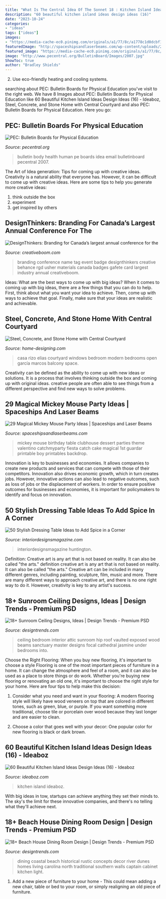 ```yaml
---
title: "What Is The Central Idea Of The Sonnet 18 : Kitchen Island Ideaboz"
description: "60 beautiful kitchen island ideas design ideas (16)"
date: "2023-10-24"
categories:
- "ideas"
tags: ["ideas"]
images:
- "https://media-cache-ec0.pinimg.com/originals/a1/77/8c/a1778c1d0dcbf19525f97f046a7b20ea.jpg"
featuredImage: "http://spaceshipsandlaserbeams.com/wp-content/uploads/2016/02/17-Mickey-Mouse-Dessert-Table-549x975.jpg"
featured_image: "https://media-cache-ec0.pinimg.com/originals/a1/77/8c/a1778c1d0dcbf19525f97f046a7b20ea.jpg"
image: "http://www.pecentral.org/BulletinBoard/Images/2007.jpg"
ShowToc: true
author: "Bradley Shields"
---
```



2. Use eco-friendly heating and cooling systems.

	

		
searching about PEC: Bulletin Boards for Physical Education you've visit to the right web. We have 8 Images about PEC: Bulletin Boards for Physical Education like 60 Beautiful Kitchen Island Ideas Design Ideas (16) - Ideaboz, Steel, Concrete, and Stone Home with Central Courtyard and also PEC: Bulletin Boards for Physical Education. Here you go:
		
    
## PEC: Bulletin Boards For Physical Education

<img loading=lazy src="http://www.pecentral.org/BulletinBoard/Images/2007.jpg" onerror="this.onerror=null;this.src='https://tse4.mm.bing.net/th?id=OIP.2rAzONv5TZp4k3S8yFXZdwHaFj&amp;pid=15.1';" alt="PEC: Bulletin Boards for Physical Education">

_Source: pecentral.org_

>bulletin body health human pe boards idea email bulletinboard pecentral 2007. 

	

The Art of Idea generation: Tips for coming up with creative ideas.
Creativity is a natural ability that everyone has. However, it can be difficult to come up with creative ideas. Here are some tips to help you generate more creative ideas: 
1. think outside the box 
2. experiment 
3. get inspired by others 

    
## DesignThinkers: Branding For Canada’s Largest Annual Conference For The

<img loading=lazy src="https://www.creativeboom.com/uploads/articles/fd/fdc8d2afc7a27e5902f1e9c794739d652632a78c_1100.jpg" onerror="this.onerror=null;this.src='https://tse1.mm.bing.net/th?id=OIP.cgs0nt1pTpMfwTG4Zf6tcwHaE8&amp;pid=15.1';" alt="DesignThinkers: Branding for Canada’s largest annual conference for the">

_Source: creativeboom.com_

>branding conference name tag event badge designthinkers creative behance rgd usher materials canada badges gafete card largest industry annual creativeboom. 

	

Ideas: What are the best ways to come up with big ideas?
When it comes to coming up with big ideas, there are a few things that you can do to help. First, think about what you want your idea to achieve. Then, come up with ways to achieve that goal. Finally, make sure that your ideas are realistic and achievable.

    
## Steel, Concrete, And Stone Home With Central Courtyard

<img loading=lazy src="http://cdn.home-designing.com/wp-content/uploads/2014/11/large-modern-bedroom-design.jpg" onerror="this.onerror=null;this.src='https://tse1.mm.bing.net/th?id=OIP.0n3h9Xsoj4BlqmChNxIR2gHaE8&amp;pid=15.1';" alt="Steel, Concrete, and Stone Home with Central Courtyard">

_Source: home-designing.com_

>casa rizo elias courtyard windows bedroom modern bedrooms open garcía marcos balcony space. 

	

Creativity can be defined as the ability to come up with new ideas or solutions. It is a process that involves thinking outside the box and coming up with original ideas. creative people are often able to see things from a different perspective and find new ways to solve problems.

    
## 29 Magical Mickey Mouse Party Ideas | Spaceships And Laser Beams

<img loading=lazy src="http://spaceshipsandlaserbeams.com/wp-content/uploads/2016/02/17-Mickey-Mouse-Dessert-Table-549x975.jpg" onerror="this.onerror=null;this.src='https://tse1.mm.bing.net/th?id=OIP.kriXQnnrQBzrhbYi-0-lFAHaNJ&amp;pid=15.1';" alt="29 Magical Mickey Mouse Party Ideas | Spaceships and Laser Beams">

_Source: spaceshipsandlaserbeams.com_

>mickey mouse birthday table clubhouse dessert parties theme valentino catchmyparty fiesta catch cake magical 1st guardar printable boy printables backdrop. 

	

Innovation is key to businesses and economies. It allows companies to create new products and services that can compete with those of their competitors. Innovation also drives economic growth, which in turn creates jobs. However, innovative actions can also lead to negative outcomes, such as loss of jobs or the displacement of workers. In order to ensure positive outcomes for businesses and economies, it is important for policymakers to identify and focus on innovation.

    
## 50 Stylish Dressing Table Ideas To Add Spice In A Corner

<img loading=lazy src="https://media-cache-ec0.pinimg.com/originals/a1/77/8c/a1778c1d0dcbf19525f97f046a7b20ea.jpg" onerror="this.onerror=null;this.src='https://tse1.mm.bing.net/th?id=OIP.9ObtHTdGY972SYtiz7t92AHaKc&amp;pid=15.1';" alt="50 Stylish Dressing Table Ideas to Add Spice in a Corner">

_Source: interiordesignsmagazine.com_

>interiordesignsmagazine huntington. 

	

Definition: Creative art is any art that is not based on reality. It can also be called "the arts."
definition creative art is any art that is not based on reality. It can also be called "the arts." Creative art can be included in many different genres, including painting, sculpture, film, music and more. There are many different ways to approach creative art, and there is no one right way to do it. However, creativity is key to any artist's success.

    
## 18+ Sunroom Ceiling Designs, Ideas | Design Trends - Premium PSD

<img loading=lazy src="https://images.designtrends.com/wp-content/uploads/2016/08/31170116/Master-Sunroom-Wood-Ceiling-Idea-.jpg" onerror="this.onerror=null;this.src='https://tse4.mm.bing.net/th?id=OIP.Cp2j_5VZ8-f_cXdKWhXHVQHaFp&amp;pid=15.1';" alt="18+ Sunroom Ceiling Designs, Ideas | Design Trends - Premium PSD">

_Source: designtrends.com_

>ceiling bedroom interior attic sunroom hip roof vaulted exposed wood beams sanctuary master designs focal cathedral jasmine under bedrooms into. 

	

Choose the Right Flooring: When you buy new flooring, it's important to choose a style
Flooring is one of the most important pieces of furniture in a home. It can change the atmosphere and feel of a room, and it can also be used as a place to store things or do work. Whether you're buying new flooring or renovating an old one, it's important to choose the right style for your home. Here are four tips to help make this decision: 
1. Consider what you need and want in your flooring: A modern flooring style will likely have wood veneers on top that are colored in different tones, such as green, blue, or purple. If you want something more traditional, choose tile or porcelain over wood because they last longer and are easier to clean. 

2. Choose a color that goes well with your decor: One popular color for new flooring is black or dark brown.

    
## 60 Beautiful Kitchen Island Ideas Design Ideas (16) - Ideaboz

<img loading=lazy src="https://i0.wp.com/ideaboz.com/wp-content/uploads/2019/01/60-Beautiful-Kitchen-Island-Ideas-Design-Ideas-16.jpg?fit=900%2C1200&amp;ssl=1" onerror="this.onerror=null;this.src='https://tse3.mm.bing.net/th?id=OIP.fT_Q6b5fmwAXr4O5GSPovgHaJ4&amp;pid=15.1';" alt="60 Beautiful Kitchen Island Ideas Design Ideas (16) - Ideaboz">

_Source: ideaboz.com_

>kitchen island ideaboz. 

	

With big ideas in tow, startups can achieve anything they set their minds to. The sky's the limit for these innovative companies, and there's no telling what they'll achieve next.

    
## 18+ Beach House Dining Room Design | Design Trends - Premium PSD

<img loading=lazy src="https://images.designtrends.com/wp-content/uploads/2016/08/12154600/Rustic-Beach-House-Dining-Room.jpg" onerror="this.onerror=null;this.src='https://tse1.mm.bing.net/th?id=OIP.InzN6RFvNmI_aaM4rVoJTgHaE8&amp;pid=15.1';" alt="18+ Beach House Dining Room Design | Design Trends - Premium PSD">

_Source: designtrends.com_

>dining coastal beach historical rustic concepts decor river dunes homes living carolina north traditional southern walls captain cabinet kitchen light. 

	

1. Add a new piece of furniture to your home - This could mean adding a new chair, table or bed to your room, or simply realigning an old piece of furniture.

